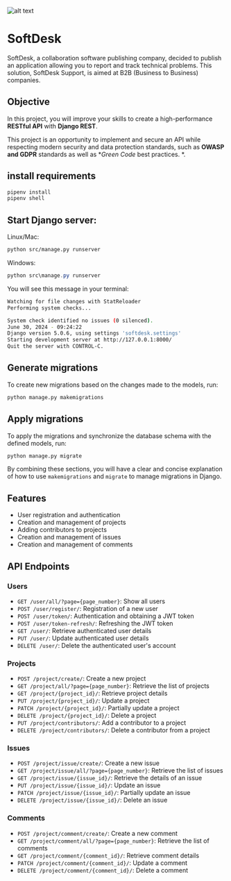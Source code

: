 ![alt text](https://user.oc-static.com/upload/2023/06/28/16879473703315_P10-02.png)

# SoftDesk

SoftDesk, a collaboration software publishing company, decided to publish an application allowing you to report and track technical problems. This solution, SoftDesk Support, is aimed at B2B (Business to Business) companies.
## Objective

In this project, you will improve your skills to create a high-performance **RESTful API** with **Django REST**.

This project is an opportunity to implement and secure an API while respecting modern security and data protection standards, such as **OWASP and GDPR** standards as well as **Green Code* best practices. *.

## install requirements
```python
pipenv install
pipenv shell
```

## Start Django server:

Linux/Mac:
```bash
python src/manage.py runserver
```

Windows:
```powershell
python src\manage.py runserver
```

You will see this message in your terminal:
```bash
Watching for file changes with StatReloader
Performing system checks...

System check identified no issues (0 silenced).
June 30, 2024 - 09:24:22
Django version 5.0.6, using settings 'softdesk.settings'
Starting development server at http://127.0.0.1:8000/
Quit the server with CONTROL-C.
```

## Generate migrations

To create new migrations based on the changes made to the models, run:
```bash
python manage.py makemigrations
```

## Apply migrations

To apply the migrations and synchronize the database schema with the defined models, run:
```bash
python manage.py migrate
```


By combining these sections, you will have a clear and concise explanation of how to use `makemigrations` and `migrate` to manage migrations in Django.

## Features

- User registration and authentication
- Creation and management of projects
- Adding contributors to projects
- Creation and management of issues
- Creation and management of comments

## API Endpoints

### Users

- `GET /user/all/?page={page_number}`: Show all users
- `POST /user/register/`: Registration of a new user
- `POST /user/token/`: Authentication and obtaining a JWT token
- `POST /user/token-refresh/`: Refreshing the JWT token
- `GET /user/`: Retrieve authenticated user details
- `PUT /user/`: Update authenticated user details
- `DELETE /user/`: Delete the authenticated user's account

### Projects

- `POST /project/create/`: Create a new project
- `GET /project/all/?page={page_number}`: Retrieve the list of projects
- `GET /project/{project_id}/`: Retrieve project details
- `PUT /project/{project_id}/`: Update a project
- `PATCH /project/{project_id}/`: Partially update a project
- `DELETE /project/{project_id}/`: Delete a project
- `PUT /project/contributors/`: Add a contributor to a project
- `DELETE /project/contributors/`: Delete a contributor from a project

### Issues

- `POST /project/issue/create/`: Create a new issue
- `GET /project/issue/all/?page={page_number}`: Retrieve the list of issues
- `GET /project/issue/{issue_id}/`: Retrieve the details of an issue
- `PUT /project/issue/{issue_id}/`: Update an issue
- `PATCH /project/issue/{issue_id}/`: Partially update an issue
- `DELETE /project/issue/{issue_id}/`: Delete an issue

### Comments

- `POST /project/comment/create/`: Create a new comment
- `GET /project/comment/all/?page={page_number}`: Retrieve the list of comments
- `GET /project/comment/{comment_id}/`: Retrieve comment details
- `PATCH /project/comment/{comment_id}/`: Update a comment
- `DELETE /project/comment/{comment_id}/`: Delete a comment
